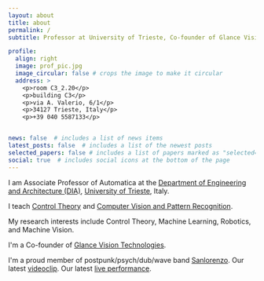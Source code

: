 ```yaml
---
layout: about
title: about
permalink: /
subtitle: Professor at University of Trieste, Co-founder of Glance Vision Technologies

profile:
  align: right
  image: prof_pic.jpg
  image_circular: false # crops the image to make it circular
  address: >
    <p>room C3_2.20</p>
    <p>building C3</p>
    <p>via A. Valerio, 6/1</p>
    <p>34127 Trieste, Italy</p>
    <p>+39 040 5587133</p>


news: false  # includes a list of news items
latest_posts: false  # includes a list of the newest posts
selected_papers: false # includes a list of papers marked as "selected={true}"
social: true  # includes social icons at the bottom of the page
---
```


  	
I am Associate Professor of Automatica at the [Department of Engineering and Architecture (DIA)](https://dia.units.it/), [University of Trieste](https://www.units.it/), Italy.
 
I teach [Control Theory](https://moodle2.units.it/course/search.php?search=322MI) and [Computer Vision and Pattern Recognition](https://moodle2.units.it/course/search.php?search=554sm).
 
My research interests include Control Theory, Machine Learning, Robotics, and Machine Vision.

I'm a Co-founder of [Glance Vision Technologies](https://www.gvt.it/).

I'm a proud member of postpunk/psych/dub/wave band [Sanlorenzo](https://open.spotify.com/intl-it/artist/1aq5hx9lKx7DKYdq3nw40p?si=nsPMYONcTq2QCmyoeQGrig). Our latest [videoclip](https://youtu.be/pjFytgL3zIQ?si=rAdt4VWBnerWazEY&t=4). Our latest [live performance](https://www.youtube.com/watch?v=kG4BYQNUjUE&t=1s).